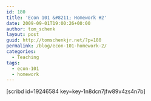 ```yaml
---
id: 180
title: 'Econ 101 &#8211; Homework #2'
date: 2009-09-01T19:00:26+00:00
author: tom_schenk
layout: post
guid: http://tomschenkjr.net/?p=180
permalink: /blog/econ-101-homework-2/
categories:
  - Teaching
tags:
  - econ-101
  - homework
---
```

[scribd id=19246584 key=key-1n8dcn7jfw89v4zs4n7b]